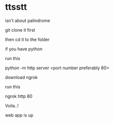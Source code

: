 # ttsstt
isn't about palindrome

git clone it first

then cd it to the folder

if you have python 

run this

python -m http server <port number preferably 80>

download ngrok

run this 

ngrok http 80

Voila..!

web app is up

